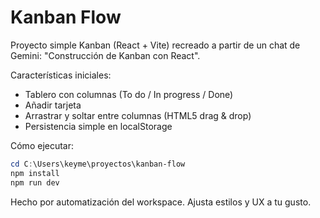 # Kanban Flow

Proyecto simple Kanban (React + Vite) recreado a partir de un chat de Gemini: "Construcción de Kanban con React".

Características iniciales:
- Tablero con columnas (To do / In progress / Done)
- Añadir tarjeta
- Arrastrar y soltar entre columnas (HTML5 drag & drop)
- Persistencia simple en localStorage

Cómo ejecutar:

```powershell
cd C:\Users\keyme\proyectos\kanban-flow
npm install
npm run dev
```

Hecho por automatización del workspace. Ajusta estilos y UX a tu gusto.
